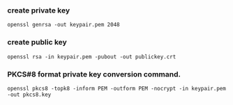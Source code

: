 ### create private key
```shell
openssl genrsa -out keypair.pem 2048
```

### create public key
```shell
openssl rsa -in keypair.pem -pubout -out publickey.crt
```

### PKCS#8 format private key conversion command.
```shell
openssl pkcs8 -topk8 -inform PEM -outform PEM -nocrypt -in keypair.pem -out pkcs8.key
```